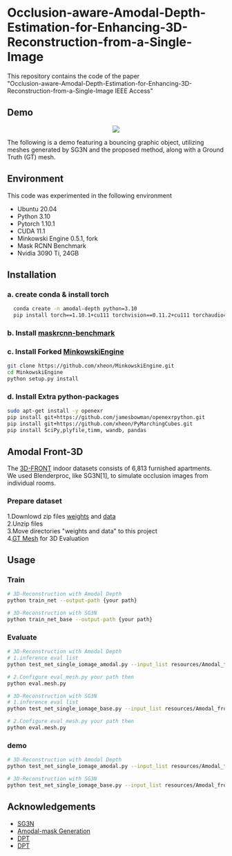 # Occlusion-aware-Amodal-Depth-Estimation-for-Enhancing-3D-Reconstruction-from-a-Single-Image
This repository contains the code of the paper  
"Occlusion-aware-Amodal-Depth-Estimation-for-Enhancing-3D-Reconstruction-from-a-Single-Image IEEE Access"
## Demo 
<p align="center"> <img src="gif/Amodal.gif"  ></p>

The following is a demo featuring a bouncing graphic object, utilizing meshes generated by SG3N and the proposed method, along with a Ground Truth (GT) mesh.

## Environment
This code was experimented in the following environment
- Ubuntu 20.04
- Python 3.10
- Pytorch 1.10.1
- CUDA 11.1
- Minkowski Engine 0.5.1, fork
- Mask RCNN Benchmark 
- Nvidia 3090 Ti, 24GB

## Installation

### a. create conda & install torch
```bash
  conda create -n amodal-depth python=3.10
  pip install torch==1.10.1+cu111 torchvision==0.11.2+cu111 torchaudio==0.10.1 -f https://download.pytorch.org/whl/cu111/torch_stable.html 
```
### b. Install [maskrcnn-benchmark](https://github.com/facebookresearch/maskrcnn-benchmark/blob/main/INSTALL.md)
### c. Install Forked [MinkowskiEngine](https://github.com/xheon/MinkowskiEngine.git)
``` bash
git clone https://github.com/xheon/MinkowskiEngine.git
cd MinkowskiEngine
python setup.py install
``` 
### d. Install Extra python-packages
``` bash
sudo apt-get install -y openexr
pip install git+https://github.com/jamesbowman/openexrpython.git
pip install git+https://github.com/xheon/PyMarchingCubes.git
pip install SciPy,plyfile,timm, wandb, pandas
```

## Amodal Front-3D
The [3D-FRONT](https://tianchi.aliyun.com/specials/promotion/alibaba-3d-scene-dataset) indoor datasets consists of 6,813 furnished apartments.  
We used Blenderproc, like SG3N[1], to simulate occlusion images from individual rooms.  
### Prepare dataset
1.Downlowd zip files [weights](http://gofile.me/5RW4J/TV7ziBCU7) and [data](http://gofile.me/5RW4J/gReLLmbxA)  
2.Unzip files  
3.Move directories "weights and data" to this project  
4.[GT Mesh](http://gofile.me/5RW4J/P1whvFpXX) for 3D Evaluation 


## Usage
### Train
``` bash
# 3D-Reconstruction with Amodal Depth
python train_net --output-path {your path}

# 3D-Reconstruction with SG3N
python train_net_base --output-path {your path}

```
### Evaluate
``` bash
# 3D-Reconstruction with Amodal Depth
# 1.inference eval list 
python test_net_single_iomage_amodal.py --input_list resources/Amodal_front3d/valid.txt --output_path output/amodal/ --config-file configs/amodal_front3d_evaluate.yaml --model weights/SG3N_Amodal.pth

# 2.Configure eval_mesh.py your path then
python eval.mesh.py

# 3D-Reconstruction with SG3N
# 1.inference eval list 
python test_net_single_iomage_base.py --input_list resources/Amodal_front3d/valid.txt --output_path output/amodal/ --config-file configs/amodal_front3d_evaluate.yaml --model weights/SG3N_base.pth

# 2.Configure eval_mesh.py your path then
python eval.mesh.py
```
### demo
``` bash
# 3D-Reconstruction with Amodal Depth
python test_net_single_iomage_amodal.py --input_list resources/Amodal_front3d/demo.txt --output_path output/amodal/ --config-file configs/amodal_front3d_evaluate.yaml --model weights/SG3N_base.pth

# 3D-Reconstruction with SG3N
python test_net_single_iomage_base.py --input_list resources/Amodal_front3d/demo.txt --output_path output/amodal/ --config-file configs/amodal_front3d_evaluate.yaml --model weights/SG3N_base.pth


```


## Acknowledgements

 - [SG3N](https://github.com/xheon/panoptic-reconstruction/tree/main)
 - [Amodal-mask Generation](https://github.com/XiaohangZhan/deocclusion)
 - [DPT](https://github.com/isl-org/DPT)
- [DPT](https://github.com/NVlabs/SPADE)

